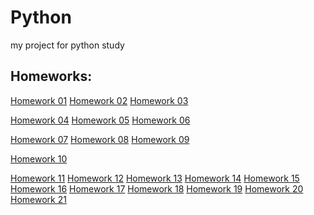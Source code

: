 # Python
 my project for python study

## Homeworks:

[Homework 01](https://github.com/fcss88/python/HW01)
[Homework 02](https://github.com/fcss88/python/HW02)
[Homework 03](https://github.com/fcss88/python/HW03)

[Homework 04](https://github.com/fcss88/python/HW04)
[Homework 05](https://github.com/fcss88/python/HW05)
[Homework 06](https://github.com/fcss88/python/HW06)

[Homework 07](https://github.com/fcss88/python/HW07)
[Homework 08](https://github.com/fcss88/python/HW08)
[Homework 09](https://github.com/fcss88/python/HW09)

[Homework 10](https://github.com/fcss88/python/HW10)

[Homework 11]()
[Homework 12]()
[Homework 13]()
[Homework 14]()
[Homework 15]()
[Homework 16]()
[Homework 17]()
[Homework 18]()
[Homework 19]()
[Homework 20]()
[Homework 21]()

